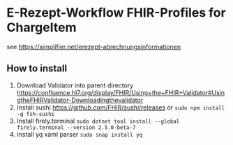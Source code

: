 # E-Rezept-Workflow FHIR-Profiles for ChargeItem

see https://simplifier.net/erezept-abrechnungsinformationen

## How to install

1. Download Validator into parent directory <https://confluence.hl7.org/display/FHIR/Using+the+FHIR+Validator#UsingtheFHIRValidator-Downloadingthevalidator>
2. Install sushi <https://github.com/FHIR/sushi/releases> or `sudo npm install -g fsh-sushi`
3. Install firely.terminal `sudo dotnet tool install --global firely.terminal --version 2.5.0-beta-7`
4. Install yq xaml parser `sudo snap install yq`
